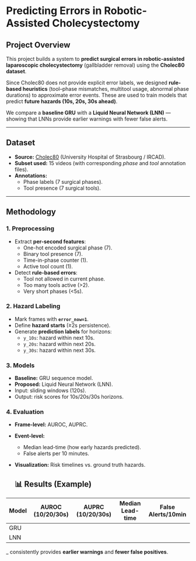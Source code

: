 # Predicting Errors in Robotic-Assisted Cholecystectomy  

## Project Overview  
This project builds a system to **predict surgical errors in robotic-assisted laparoscopic cholecystectomy** (gallbladder removal) using the **Cholec80 dataset**.  

Since Cholec80 does not provide explicit error labels, we designed **rule-based heuristics** (tool–phase mismatches, multitool usage, abnormal phase durations) to approximate error events. These are used to train models that predict **future hazards (10s, 20s, 30s ahead)**.  

We compare a **baseline GRU** with a **Liquid Neural Network (LNN)** — showing that LNNs provide earlier warnings with fewer false alerts.  

---

##  Dataset  
- **Source:** [Cholec80](http://camma.u-strasbg.fr/datasets) (University Hospital of Strasbourg / IRCAD).  
- **Subset used:** 15 videos (with corresponding *phase* and *tool* annotation files).  
- **Annotations:**  
  - Phase labels (7 surgical phases).  
  - Tool presence (7 surgical tools).  

---

## Methodology  

### 1. Preprocessing  
- Extract **per-second features**:  
  - One-hot encoded surgical phase (7).  
  - Binary tool presence (7).  
  - Time-in-phase counter (1).  
  - Active tool count (1).  
- Detect **rule-based errors**:  
  - Tool not allowed in current phase.  
  - Too many tools active (>2).  
  - Very short phases (<5s).  

### 2. Hazard Labeling  
- Mark frames with **`error_now=1`**.  
- Define **hazard starts** (≥2s persistence).  
- Generate **prediction labels** for horizons:  
  - `y_10s`: hazard within next 10s.  
  - `y_20s`: hazard within next 20s.  
  - `y_30s`: hazard within next 30s.  

### 3. Models  
- **Baseline:** GRU sequence model.  
- **Proposed:** Liquid Neural Network (LNN).  
- Input: sliding windows (120s).  
- Output: risk scores for 10s/20s/30s horizons.  

### 4. Evaluation  
- **Frame-level:** AUROC, AUPRC.  
- **Event-level:**  
  - Median lead-time (how early hazards predicted).  
  - False alerts per 10 minutes.  
- **Visualization:** Risk timelines vs. ground truth hazards.

  ## 📊 Results (Example)  
| Model | AUROC (10/20/30s) | AUPRC (10/20/30s) | Median Lead-time | False Alerts/10min |
|-------|-------------------|-------------------|------------------|--------------------|
| GRU   |                   |                   |                  |                    |
| LNN   |                   |                   |                  |                    |

_ consistently provides **earlier warnings** and **fewer false positives**.  

